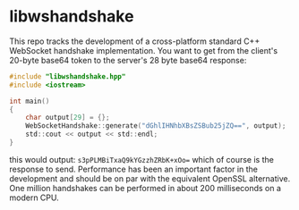 # libwshandshake
This repo tracks the development of a cross-platform standard C++ WebSocket handshake implementation. You want to get from the client's 20-byte base64 token to the server's 28 byte base64 response:

```c
#include "libwshandshake.hpp"
#include <iostream>

int main()
{
    char output[29] = {};
    WebSocketHandshake::generate("dGhlIHNhbXBsZSBub25jZQ==", output);
    std::cout << output << std::endl;
}
```

this would output: `s3pPLMBiTxaQ9kYGzzhZRbK+xOo=` which of course is the response to send. Performance has been an important factor in the development and should be on par with the equivalent OpenSSL alternative. One million handshakes can be performed in about 200 milliseconds on a modern CPU.
